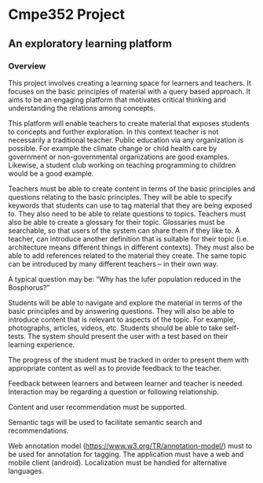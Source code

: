 # Cmpe352 Project
## An exploratory learning platform
### Overview
This project involves creating a learning space for learners and teachers. It focuses on the basic principles of material with a query based approach. It aims to be an engaging platform that motivates critical thinking and understanding the relations among concepts.
 
This platform will enable teachers to create material that exposes students to concepts and further exploration. In this context teacher is not necessarily a traditional teacher. Public education via any organization is possible. For example the climate change or child health care by government or non-governmental organizations are good examples. Likewise, a student club working on teaching programming to children would be a good example.
 
Teachers must be able to create content in terms of the basic principles and questions relating to the basic principles. They will be able to specify keywords that students can use to tag material that they are being exposed to. They also need to be able to relate questions to topics. Teachers must also be able to create a glossary for their topic. Glossaries must be searchable, so that users of the system can share them if they like to. A teacher, can introduce another definition that is suitable for their topic (i.e. architecture means different things in different contexts). They must also be able to add references related to the material they create. The same topic can be introduced by many different teachers – in their own way.
 
A typical question may be: “Why has the lufer population reduced in the Bosphorus?”
 
Students will be able to navigate and explore the material in terms of the basic principles and by answering questions. They will also be able to introduce content that is relevant to aspects of the topic. For example, photographs, articles, videos, etc. Students should be able to take self-tests. The system should present the user with a test based on their learning experience.
 
The progress of the student must be tracked in order to present them with appropriate content as well as to provide feedback to the teacher.
 
Feedback between learners and between learner and teacher is needed. Interaction may be regarding a question or following relationship.
 
Content and user recommendation must be supported.
 
Semantic tags will be used to facilitate semantic search and recommendations.
 
Web annotation model (https://www.w3.org/TR/annotation-model/) must to be used for annotation for tagging.
The application must have a web and mobile client (android).
Localization must be handled for alternative languages.